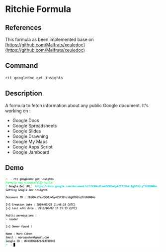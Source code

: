 # Ritchie Formula

## References

This formula as been implemented base on [https://github.com/Malfrats/xeuledoc](https://github.com/Malfrats/xeuledoc)

## Command

```bash
rit googledoc get insights
```

## Description

A formula to fetch information about any public Google document.
It's working on :

- Google Docs
- Google Spreadsheets
- Google Slides
- Google Drawning
- Google My Maps
- Google Apps Script
- Google Jamboard

## Demo

<img class="special-img-class" src="/docs/img/rit-googledoc-get-insights.png"/>